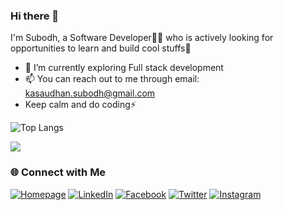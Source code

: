### Hi there 👋 
I'm Subodh, a Software Developer👨‍💻 who is actively looking for opportunities to learn and build cool stuffs🚀



- 🌱 I’m currently exploring Full stack development
- 📫 You can reach out to me through email: kasaudhan.subodh@gmail.com
- Keep calm and do coding⚡ 
<be>

 <!-- ![Subodh's github stats](https://github-readme-stats.vercel.app/api?username=subodh-kasaudhan) -->
![Top Langs](https://github-readme-stats.vercel.app/api/top-langs/?username=subodh-kasaudhan&layout=compact)
<br>


![](https://komarev.com/ghpvc/?username=subodh-kasaudhan)


### 🌐 Connect with Me

[![Homepage](https://img.shields.io/badge/Website-Visit-blue?style=flat-square&logo=FirefoxBrowser&logoColor=white)](https://subodh-kasaudhan.github.io/Portfolio/)
[![LinkedIn](https://img.shields.io/badge/LinkedIn-Connect-blue?style=flat-square&logo=linkedin&logoColor=white)](https://linkedin.com/in/subodh-kasaudhan/)
[![Facebook](https://img.shields.io/badge/Facebook-Follow-blue?style=flat-square&logo=facebook&logoColor=white)](https://facebook.com/shivmiitk)
[![Twitter](https://img.shields.io/badge/Twitter-Follow-blue?style=flat-square&logo=twitter&logoColor=white)](https://twitter.com/shivamiitk_)
[![Instagram](https://img.shields.io/badge/Instagram-Follow-blue?style=flat-square&logo=instagram&logoColor=white)](https://instagram.com/subodh_kasaudhan_/)


<!--
### Connect with me:

[<img align="left" alt="codeSTACKr.com" width="22px" color="blue" src="https://raw.githubusercontent.com/iconic/open-iconic/master/svg/globe.svg" />][website]
[<img align="left" alt="codeSTACKr | LinkedIn" width="22px" src="https://cdn.jsdelivr.net/npm/simple-icons@v3/icons/linkedin.svg" />][linkedin]
[<img align="left" alt="codeSTACKr | FaceBook" width="22px" src="https://cdn.jsdelivr.net/npm/simple-icons@v3/icons/facebook.svg" />][facebook]
[<img align="left" alt="codeSTACKr | Twitter" width="22px" src="https://cdn.jsdelivr.net/npm/simple-icons@v3/icons/twitter.svg" />][twitter]
[<img align="left" alt="codeSTACKr | Instagram" width="22px" src="https://cdn.jsdelivr.net/npm/simple-icons@v3/icons/instagram.svg" />][instagram]

<br />

[website]: https://subodh-kasaudhan.github.io/Portfolio/
[twitter]: https://twitter.com/shivamiitk_
[facebook]: https://www.facebook.com/shivmiitk
[instagram]: https://www.instagram.com/subodh_kasaudhan_/
[linkedin]: https://www.linkedin.com/in/subodh-kasaudhan/


**subodh-kasaudhan/subodh-kasaudhan** is a ✨ _special_ ✨ repository because its `README.md` (this file) appears on your GitHub profile.

Here are some ideas to get you started:

- 🔭 I’m currently working on ...
- 🌱 I’m currently learning ...
- 👯 I’m looking to collaborate on ...
- 🤔 I’m looking for help with ...
- 💬 Ask me about ...
- 📫 How to reach me: ...
- 😄 Pronouns: ...
- ⚡ Fun fact: ...
-->
